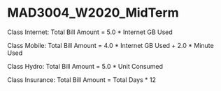 # MAD3004_W2020_MidTerm

Class Internet:
Total Bill Amount = 5.0 * Internet GB Used

Class Mobile:
Total Bill Amount = 4.0 * Internet GB Used + 2.0 * Minute Used

Class Hydro:
Total Bill Amount = 5.0 * Unit Consumed

Class Insurance:
Total Bill Amount = Total Days * 12
